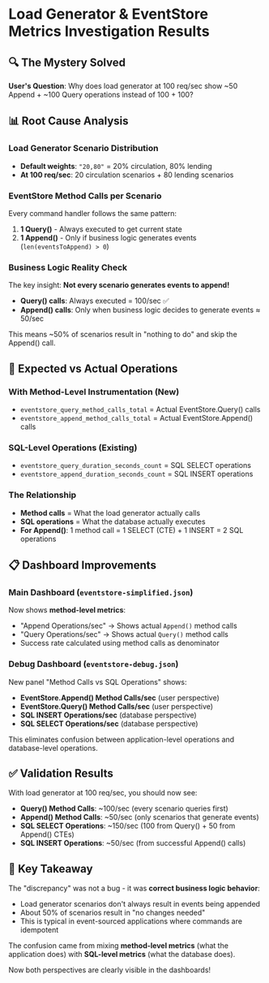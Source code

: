 # Load Generator & EventStore Metrics Investigation Results

## 🔍 **The Mystery Solved**

**User's Question**: Why does load generator at 100 req/sec show ~50 Append + ~100 Query operations instead of 100 + 100?

## 📊 **Root Cause Analysis**

### **Load Generator Scenario Distribution**
- **Default weights**: `"20,80"` = 20% circulation, 80% lending
- **At 100 req/sec**: 20 circulation scenarios + 80 lending scenarios

### **EventStore Method Calls per Scenario**
Every command handler follows the same pattern:
1. **1 Query()** - Always executed to get current state
2. **1 Append()** - Only if business logic generates events (`len(eventsToAppend) > 0`)

### **Business Logic Reality Check**
The key insight: **Not every scenario generates events to append!**

- **Query() calls**: Always executed = 100/sec ✅
- **Append() calls**: Only when business logic decides to generate events ≈ 50/sec

This means ~50% of scenarios result in "nothing to do" and skip the Append() call.

## 🎯 **Expected vs Actual Operations**

### **With Method-Level Instrumentation (New)**
- `eventstore_query_method_calls_total` = Actual EventStore.Query() calls
- `eventstore_append_method_calls_total` = Actual EventStore.Append() calls

### **SQL-Level Operations (Existing)**  
- `eventstore_query_duration_seconds_count` = SQL SELECT operations
- `eventstore_append_duration_seconds_count` = SQL INSERT operations

### **The Relationship**
- **Method calls** = What the load generator actually calls
- **SQL operations** = What the database actually executes
- **For Append()**: 1 method call = 1 SELECT (CTE) + 1 INSERT = 2 SQL operations

## 📋 **Dashboard Improvements**

### **Main Dashboard** (`eventstore-simplified.json`)
Now shows **method-level metrics**:
- "Append Operations/sec" → Shows actual `Append()` method calls
- "Query Operations/sec" → Shows actual `Query()` method calls
- Success rate calculated using method calls as denominator

### **Debug Dashboard** (`eventstore-debug.json`)
New panel "Method Calls vs SQL Operations" shows:
- **EventStore.Append() Method Calls/sec** (user perspective)
- **EventStore.Query() Method Calls/sec** (user perspective)  
- **SQL INSERT Operations/sec** (database perspective)
- **SQL SELECT Operations/sec** (database perspective)

This eliminates confusion between application-level operations and database-level operations.

## ✅ **Validation Results**

With load generator at 100 req/sec, you should now see:
- **Query() Method Calls**: ~100/sec (every scenario queries first)
- **Append() Method Calls**: ~50/sec (only scenarios that generate events)
- **SQL SELECT Operations**: ~150/sec (100 from Query() + 50 from Append() CTEs)
- **SQL INSERT Operations**: ~50/sec (from successful Append() calls)

## 🎯 **Key Takeaway**

The "discrepancy" was not a bug - it was **correct business logic behavior**:
- Load generator scenarios don't always result in events being appended
- About 50% of scenarios result in "no changes needed" 
- This is typical in event-sourced applications where commands are idempotent

The confusion came from mixing **method-level metrics** (what the application does) with **SQL-level metrics** (what the database does).

Now both perspectives are clearly visible in the dashboards!